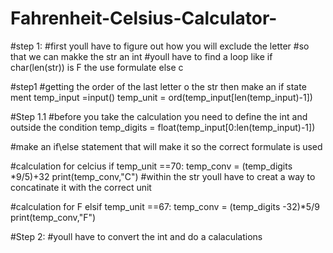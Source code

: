 # Fahrenheit-Celsius-Calculator-
#step 1:
#first youll have to figure out how you will exclude the letter 
#so that we can makke the str an int 
#youll have to find a loop like if char(len(str)) is F the use formulate else c

#step1
#getting the order of the last letter o the str then make an if state ment 
temp_input =input()
temp_unit = ord(temp_input[len(temp_input)-1])

#Step 1.1
#before you take the calculation you need to define the int and outside the condition
temp_digits = float(temp_input[0:len(temp_input)-1])

#make an if\else statement that will make it so the correct formulate is used

#calculation for celcius
if temp_unit ==70: 
   temp_conv = (temp_digits *9/5)+32
   print(temp_conv,"C")   #within the str youll have to creat a way to concatinate it with the correct unit
   
   #calculation for F
elsif temp_unit ==67:
  temp_conv = (temp_digits -32)*5/9
  print(temp_conv,"F")

#Step 2:
#youll have to convert the int and do a calaculations 
